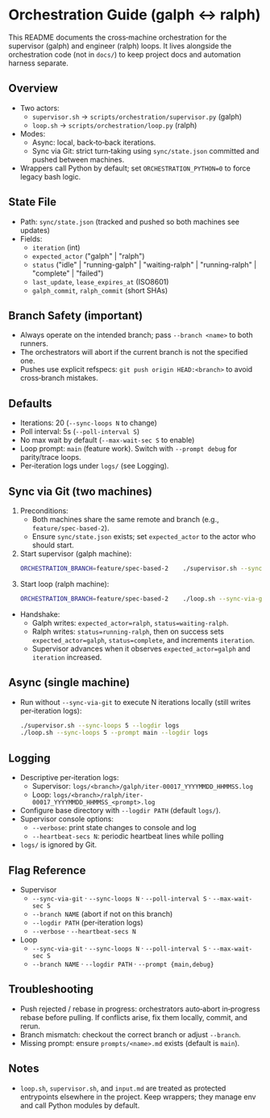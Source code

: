 # Orchestration Guide (galph ↔ ralph)

This README documents the cross‑machine orchestration for the supervisor (galph) and engineer (ralph) loops. It lives alongside the orchestration code (not in `docs/`) to keep project docs and automation harness separate.

## Overview
- Two actors:
  - `supervisor.sh` → `scripts/orchestration/supervisor.py` (galph)
  - `loop.sh` → `scripts/orchestration/loop.py` (ralph)
- Modes:
  - Async: local, back‑to‑back iterations.
  - Sync via Git: strict turn‑taking using `sync/state.json` committed and pushed between machines.
- Wrappers call Python by default; set `ORCHESTRATION_PYTHON=0` to force legacy bash logic.

## State File
- Path: `sync/state.json` (tracked and pushed so both machines see updates)
- Fields:
  - `iteration` (int)
  - `expected_actor` ("galph" | "ralph")
  - `status` ("idle" | "running-galph" | "waiting-ralph" | "running-ralph" | "complete" | "failed")
  - `last_update`, `lease_expires_at` (ISO8601)
  - `galph_commit`, `ralph_commit` (short SHAs)

## Branch Safety (important)
- Always operate on the intended branch; pass `--branch <name>` to both runners.
- The orchestrators will abort if the current branch is not the specified one.
- Pushes use explicit refspecs: `git push origin HEAD:<branch>` to avoid cross‑branch mistakes.

## Defaults
- Iterations: 20 (`--sync-loops N` to change)
- Poll interval: 5s (`--poll-interval S`)
- No max wait by default (`--max-wait-sec S` to enable)
- Loop prompt: `main` (feature work). Switch with `--prompt debug` for parity/trace loops.
- Per‑iteration logs under `logs/` (see Logging).

## Sync via Git (two machines)
1) Preconditions:
   - Both machines share the same remote and branch (e.g., `feature/spec-based-2`).
   - Ensure `sync/state.json` exists; set `expected_actor` to the actor who should start.
2) Start supervisor (galph machine):
   ```bash
   ORCHESTRATION_BRANCH=feature/spec-based-2    ./supervisor.sh --sync-via-git --branch feature/spec-based-2      --sync-loops 20 --logdir logs --verbose --heartbeat-secs 10
   ```
3) Start loop (ralph machine):
   ```bash
   ORCHESTRATION_BRANCH=feature/spec-based-2    ./loop.sh --sync-via-git --branch feature/spec-based-2      --sync-loops 20 --prompt main --logdir logs
   ```
- Handshake:
  - Galph writes: `expected_actor=ralph`, `status=waiting-ralph`.
  - Ralph writes: `status=running-ralph`, then on success sets `expected_actor=galph`, `status=complete`, and increments `iteration`.
  - Supervisor advances when it observes `expected_actor=galph` and `iteration` increased.

## Async (single machine)
- Run without `--sync-via-git` to execute N iterations locally (still writes per‑iteration logs):
  ```bash
  ./supervisor.sh --sync-loops 5 --logdir logs
  ./loop.sh --sync-loops 5 --prompt main --logdir logs
  ```

## Logging
- Descriptive per‑iteration logs:
  - Supervisor: `logs/<branch>/galph/iter-00017_YYYYMMDD_HHMMSS.log`
  - Loop: `logs/<branch>/ralph/iter-00017_YYYYMMDD_HHMMSS_<prompt>.log`
- Configure base directory with `--logdir PATH` (default `logs/`).
- Supervisor console options:
  - `--verbose`: print state changes to console and log
  - `--heartbeat-secs N`: periodic heartbeat lines while polling
- `logs/` is ignored by Git.

## Flag Reference
- Supervisor
  - `--sync-via-git` · `--sync-loops N` · `--poll-interval S` · `--max-wait-sec S`
  - `--branch NAME` (abort if not on this branch)
  - `--logdir PATH` (per‑iteration logs)
  - `--verbose` · `--heartbeat-secs N`
- Loop
  - `--sync-via-git` · `--sync-loops N` · `--poll-interval S` · `--max-wait-sec S`
  - `--branch NAME` · `--logdir PATH` · `--prompt {main,debug}`

## Troubleshooting
- Push rejected / rebase in progress: orchestrators auto‑abort in‑progress rebase before pulling. If conflicts arise, fix them locally, commit, and rerun.
- Branch mismatch: checkout the correct branch or adjust `--branch`.
- Missing prompt: ensure `prompts/<name>.md` exists (default is `main`).

## Notes
- `loop.sh`, `supervisor.sh`, and `input.md` are treated as protected entrypoints elsewhere in the project. Keep wrappers; they manage env and call Python modules by default.
